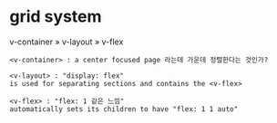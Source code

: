 # grid system

v-container » v-layout » v-flex
```
<v-container> : a center focused page 라는데 가운데 정렬한다는 것인가?

<v-layout> : "display: flex"
is used for separating sections and contains the <v-flex>

<v-flex> : "flex: 1 같은 느낌"
automatically sets its children to have "flex: 1 1 auto"
```
